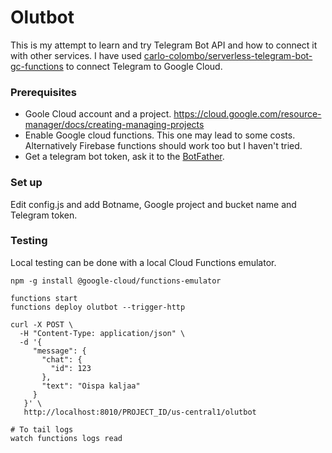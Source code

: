 # Olutbot

This is my attempt to learn and try Telegram Bot API and how to connect it with other services. I have used [carlo-colombo/serverless-telegram-bot-gc-functions](https://github.com/carlo-colombo/serverless-telegram-bot-gc-functions) to connect Telegram to Google Cloud.

### Prerequisites

* Goole Cloud account and a project. https://cloud.google.com/resource-manager/docs/creating-managing-projects
* Enable Google cloud functions. This one may lead to some costs. Alternatively Firebase functions should work too but I haven't tried.
* Get a telegram bot token, ask it to the [BotFather](https://telegram.me/BotFather).

### Set up

Edit config.js and add Botname, Google project and bucket name and Telegram token.

### Testing

Local testing can be done with a local Cloud Functions emulator.

```
npm -g install @google-cloud/functions-emulator

functions start
functions deploy olutbot --trigger-http

curl -X POST \
  -H "Content-Type: application/json" \
  -d '{
     "message": {
       "chat": {
         "id": 123
       },
       "text": "Oispa kaljaa"
     }
   }' \
   http://localhost:8010/PROJECT_ID/us-central1/olutbot

# To tail logs
watch functions logs read

```
